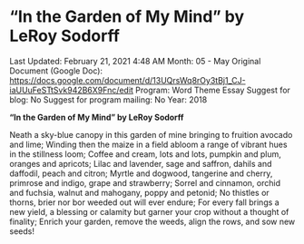 # “In the Garden of My Mind” by LeRoy Sodorff

Last Updated: February 21, 2021 4:48 AM
Month: 05 - May
Original Document (Google Doc): https://docs.google.com/document/d/13UQrsWq8rOy3tBj1_CJ-iaUUuFeSTtSvk942B6X9Fnc/edit
Program: Word Theme Essay
Suggest for blog: No
Suggest for program mailing: No
Year: 2018

**“In the Garden of My Mind” by LeRoy Sodorff**

Neath a sky-blue canopy in this garden of mine bringing to fruition avocado and lime; Winding then the maize in a field abloom a range of vibrant hues in the stillness loom; Coffee and cream, lots and lots, pumpkin and plum, oranges and apricots; Lilac and lavender, sage and saffron, dahils and daffodil, peach and citron; Myrtle and dogwood, tangerine and cherry, primrose and indigo, grape and strawberry; Sorrel and cinnamon, orchid and fuchsia, walnut and mahogany, poppy and petonid; No thistles or thorns, brier nor bor weeded out will ever endure; For every fall brings a new yield, a blessing or calamity but garner your crop without a thought of finality; Enrich your garden, remove the weeds, align the rows, and sow new seeds!